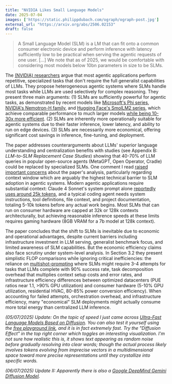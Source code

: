 ```yaml
---
title: "NVIDIA Likes Small Language Models"
date: 2025-07-04
images: ['https://static.philippdubach.com/ograph/ograph-post.jpg']
external_url: "https://arxiv.org/abs/2506.02153"
draft: false
---
```


>A Small Language Model (SLM) is a LM that can fit onto a common consumer electronic device and perform inference with latency sufficiently low to be practical when serving the agentic requests of one user. [...] We note that as of 2025, we would be comfortable with considering most models below 10bn parameters in size to be SLMs.

The [(NVIDIA) researchers](https://research.nvidia.com/labs/lpr/slm-agents/) argue that most agentic applications perform repetitive, specialized tasks that don't require the full generalist capabilities of LLMs. They propose heterogeneous agentic systems where SLMs handle most tasks while LLMs are used selectively for complex reasoning. They present three main arguments: (1) SLMs are sufficiently powerful for agentic tasks, as demonstrated by recent models like [Microsoft's Phi series](https://azure.microsoft.com/en-us/products/phi), [NVIDIA's Nemotron-H family](https://research.nvidia.com/labs/adlr/nemotronh/), and [Hugging Face's SmolLM2 series](https://huggingface.co/collections/HuggingFaceTB/smollm2-6723884218bcda64b34d7db9), which achieve comparable performance to much larger models [while being 10-30x more efficient](https://arxiv.org/abs/2501.05465). (2) SLMs are inherently more operationally suitable for agentic systems due to their faster inference, lower latency, and ability to run on edge devices. (3) SLMs are necessarily more economical, offering significant cost savings in inference, fine-tuning, and deployment.

The paper addresses counterarguments about LLMs' superior language understanding and centralization benefits with studies (see Appendix B: _LLM-to-SLM Replacement Case Studies_) showing that 40-70% of LLM queries in popular open-source agents (MetaGPT, Open Operator, Cradle) could be replaced by specialized SLMs. One comment I read [raised important concerns](https://news.ycombinator.com/item?id=44432478) about the paper's analysis, particularly regarding context window which are arguably the highest technical barrier to SLM adoption in agentic systems. Modern agentic applications require substantial context: Claude 4 Sonnet's system prompt alone [reportedly uses around 25k tokens](https://simonwillison.net/2025/May/25/claude-4-system-prompt/), and a typical coding agent needs system instructions, tool definitions, file context, and project documentation, totaling 5-10k tokens before any actual work begins. Most SLMs that can run on consumer hardware are capped at 32k or 128k contexts architecturally, but achieving reasonable inference speeds at these limits requires gaming hardware (8GB VRAM for a 7b model at 128k context). 

The paper concludes that the shift to SLMs is inevitable due to economic and operational advantages, despite current barriers including infrastructure investment in LLM serving, generalist benchmark focus, and limited awareness of SLM capabilities. But the economic efficiency claims also face scrutiny under system-level analysis. In Section 3.2 they present simplistic FLOP comparisons while ignoring critical inefficiencies: the reliance on [multishot-prompting](https://www.promptingguide.ai/techniques/fewshot) where SLMs might require 3-4 attempts for tasks that LLMs complete with 90% success rate, task decomposition overhead that multiplies context setup costs and error rates, and infrastructure efficiency differences between optimized datacenters (PUE ratios near 1.1, >90% GPU utilization) and consumer hardware (5-10% GPU utilization, residential HVAC, 80-85% power conversion efficiency). When accounting for failed attempts, orchestration overhead, and infrastructure efficiency, many "economical" SLM deployments might actually consume more total energy than centralized LLM inference.

_(05/07/2025) Update: On the topic of speed I just came across [Ultra-Fast Language Models Based on Diffusion](https://arxiv.org/abs/2506.17298). You can also test it yourself using the [free playground link](https://chat.inceptionlabs.ai/), and it is in fact extremely fast. Try the "Diffusion Effect" in the top right corner which toggles an interesting visualization. I'm not sure how realistic this is, it shows text appearing as random noise before gradually resolving into clear words; though the actual process likely involves tokens evolving from imprecise vectors in a multidimensional space toward more precise representations until they crystallize into specific words._

_(06/07/2025) Update II: Apparently there is also a [Google DeepMind Gemini Diffusion Model](https://deepmind.google/models/gemini-diffusion/)._




